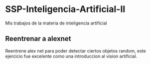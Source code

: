 # SSP-Inteligencia-Artificial-II
Mis trabajos de la materia de inteligencia artificial

## Reentrenar a alexnet
Reentrene alex net para poder detectar ciertos objetos random, este ejercicio fue excelente como una introduccion al vision artificial.
